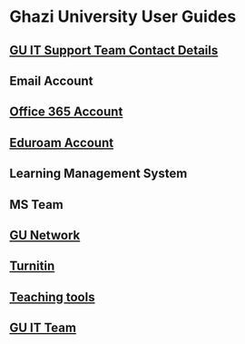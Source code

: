 # Ghazi University User Guides

## [GU IT Support Team Contact Details](gudit/team.md)

## Email Account

## [Office 365 Account](office365/index.md)

## [Eduroam Account](eduroam/index.md)

## Learning Management System

## MS Team

## [GU Network](network/index.md)

## [Turnitin](turnitin/index.md)

## [Teaching tools](tools.md)

## [GU IT Team](gudit/index.md)